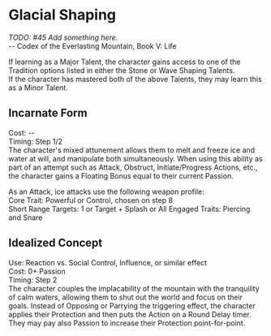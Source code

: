 # Glacial Shaping

*TODO: #45 Add something here.*  
-- Codex of the Everlasting Mountain, Book V: Life

If learning as a Major Talent, the character gains access to one of the Tradition options listed in either the Stone or Wave Shaping Talents.  
If the character has mastered both of the above Talents, they may learn this as a Minor Talent.

## Incarnate Form
Cost: --    
Timing: Step 1/2  
The character's mixed attunement allows them to melt and freeze ice and water at will, and manipulate both simultaneously. When using this ability as part of an attempt such as Attack, Obstruct, Initiate/Progress Actions, etc., the character gains a Floating Bonus equal to their current Passion.

As an Attack, ice attacks use the following weapon profile:  
Core Trait: Powerful or Control, chosen on step 8  
Short Range
Targets: 1 or Target + Splash or All Engaged
Traits: Piercing and Snare

## Idealized Concept
Use: Reaction vs. Social Control, Influence, or similar effect  
Cost: 0+ Passion   
Timing: Step 2  
The character couples the implacability of the mountain with the tranquility of calm waters, allowing them to shut out the world and focus on their goals. Instead of Opposing or Parrying the triggering effect, the character applies their Protection and then puts the Action on a Round Delay timer. They may pay also Passion to increase their Protection point-for-point.